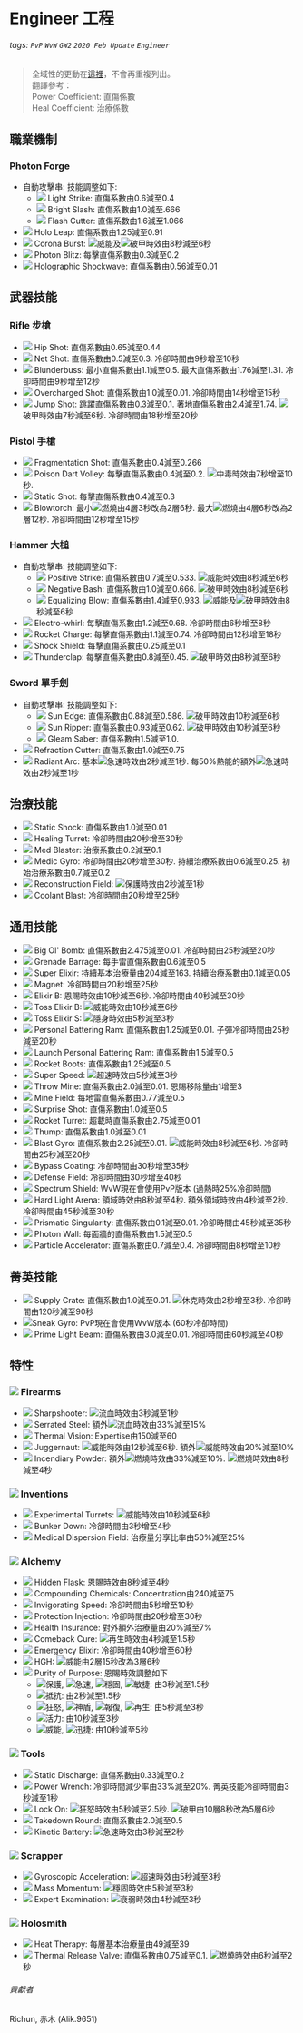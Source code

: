 # Engineer 工程

###### tags: `PvP` `WvW` `GW2` `2020 Feb Update` `Engineer`

> 全域性的更動在[這裡](https://hackmd.io/@Richun/rJiVvr7fU)，不會再重複列出。  
> 翻譯參考：  
> Power Coefficient: 直傷係數  
> Heal Coefficient: 治療係數  

## 職業機制
### Photon Forge
* 自動攻擊串: 技能調整如下: 
  * ![][Light Strike] Light Strike: 直傷系數由0.6減至0.4
  * ![][Bright Slash] Bright Slash: 直傷系數由1.0減至.666
  * ![][Flash Cutter] Flash Cutter: 直傷系數由1.6減至1.066
* ![][Holo Leap] Holo Leap: 直傷系數由1.25減至0.91
* ![][Corona Burst] Corona Burst: ![][might]威能及![][vulnerability]破甲時效由8秒減至6秒
* ![][Photon Blitz] Photon Blitz: 每擊直傷系數由0.3減至0.2
* ![][Holographic Shockwave] Holographic Shockwave: 直傷系數由0.56減至0.01

## 武器技能
### Rifle 步槍
* ![][Hip Shot] Hip Shot: 直傷系數由0.65減至0.44
* ![][Net Shot] Net Shot: 直傷系數由0.5減至0.3. 冷卻時間由9秒增至10秒
* ![][Blunderbuss] Blunderbuss: 最小直傷系數由1.1減至0.5. 最大直傷系數由1.76減至1.31. 冷卻時間由9秒增至12秒
* ![][Overcharged Shot] Overcharged Shot: 直傷系數由1.0減至0.01. 冷卻時間由14秒增至15秒
* ![][Jump Shot] Jump Shot: 跳躍直傷系數由0.3減至0.1. 著地直傷系數由2.4減至1.74. ![][vulnerability]破甲時效由7秒減至6秒. 冷卻時間由18秒增至20秒

### Pistol 手槍
* ![][Fragmentation Shot] Fragmentation Shot: 直傷系數由0.4減至0.266
* ![][Poison Dart Volley] Poison Dart Volley: 每擊直傷系數由0.4減至0.2. ![][poisoned]中毒時效由7秒增至10秒.
* ![][Static Shot] Static Shot: 每擊直傷系數由0.4減至0.3
* ![][Blowtorch] Blowtorch: 最小![][burning]燃燒由4層3秒改為2層6秒. 最大![][burning]燃燒由4層6秒改為2層12秒. 冷卻時間由12秒增至15秒

### Hammer 大槌
* 自動攻擊串: 技能調整如下: 
  * ![][Positive Strike] Positive Strike: 直傷系數由0.7減至0.533. ![][might]威能時效由8秒減至6秒
  * ![][Negative Bash] Negative Bash: 直傷系數由1.0減至0.666. ![][vulnerability]破甲時效由8秒減至6秒
  * ![][Equalizing Blow] Equalizing Blow: 直傷系數由1.4減至0.933. ![][might]威能及![][vulnerability]破甲時效由8秒減至6秒
* ![][Electro-whirl] Electro-whirl: 每擊直傷系數由1.2減至0.68. 冷卻時間由6秒增至8秒
* ![][Rocket Charge] Rocket Charge: 每擊直傷系數由1.1減至0.74. 冷卻時間由12秒增至18秒
* ![][Shock Shield] Shock Shield: 每擊直傷系數由0.25減至0.1
* ![][Thunderclap] Thunderclap: 每擊直傷系數由0.8減至0.45. ![][vulnerability]破甲時效由8秒減至6秒

### Sword 單手劍
* 自動攻擊串: 技能調整如下: 
  * ![][Sun Edge] Sun Edge: 直傷系數由0.88減至0.586. ![][vulnerability]破甲時效由10秒減至6秒
  * ![][Sun Ripper] Sun Ripper: 直傷系數由0.93減至0.62. ![][vulnerability]破甲時效由10秒減至6秒
  * ![][Gleam Saber] Gleam Saber: 直傷系數由1.5減至1.0.
* ![][Refraction Cutter] Refraction Cutter: 直傷系數由1.0減至0.75
* ![][Radiant Arc] Radiant Arc: 基本![][quickness]急速時效由2秒減至1秒. 每50%熱能的額外![][quickness]急速時效由2秒減至1秒

## 治療技能
* ![][Static Shock] Static Shock: 直傷系數由1.0減至0.01
* ![][Healing Turret] Healing Turret: 冷卻時間由20秒增至30秒
* ![][Med Blaster] Med Blaster: 治療系數由0.2減至0.1
* ![][Medic Gyro] Medic Gyro: 冷卻時間由20秒增至30秒. 持續治療系數由0.6減至0.25. 初始治療系數由0.7減至0.2
* ![][Reconstruction Field] Reconstruction Field: ![][protection]保護時效由2秒減至1秒
* ![][Coolant Blast] Coolant Blast: 冷卻時間由20秒增至25秒

## 通用技能
* ![][Big Ol' Bomb] Big Ol' Bomb: 直傷系數由2.475減至0.01. 冷卻時間由25秒減至20秒
* ![][Grenade Barrage] Grenade Barrage: 每手雷直傷系數由0.6減至0.5
* ![][Super Elixir] Super Elixir: 持續基本治療量由204減至163. 持續治療系數由0.1減至0.05
* ![][Magnet] Magnet: 冷卻時間由20秒增至25秒
* ![][Elixir B] Elixir B: 恩賜時效由10秒減至6秒. 冷卻時間由40秒減至30秒
* ![][Toss Elixir B] Toss Elixir B: ![][might]威能時效由10秒減至6秒
* ![][Toss Elixir S] Toss Elixir S: ![][stealth]隱身時效由5秒減至3秒
* ![][Personal Battering Ram] Personal Battering Ram: 直傷系數由1.25減至0.01. 子彈冷卻時間由25秒減至20秒
* ![][Launch Personal Battering Ram] Launch Personal Battering Ram: 直傷系數由1.5減至0.5
* ![][Rocket Boots] Rocket Boots: 直傷系數由1.25減至0.5
* ![][Super Speed] Super Speed: ![][superspeed]超速時效由5秒減至3秒
* ![][Throw Mine] Throw Mine: 直傷系數由2.0減至0.01. 恩賜移除量由1增至3
* ![][Mine Field] Mine Field: 每地雷直傷系數由0.77減至0.5
* ![][Surprise Shot] Surprise Shot: 直傷系數由1.0減至0.5
* ![][Rocket Turret] Rocket Turret: 超載時直傷系數由2.75減至0.01
* ![][Thump] Thump: 直傷系數由1.0減至0.01
* ![][Blast Gyro] Blast Gyro: 直傷系數由2.25減至0.01. ![][might]威能時效由8秒減至6秒. 冷卻時間由25秒減至20秒
* ![][Bypass Coating] Bypass Coating: 冷卻時間由30秒增至35秒
* ![][Defense Field] Defense Field: 冷卻時間由30秒增至40秒
* ![][Spectrum Shield] Spectrum Shield: WvW現在會使用PvP版本 (過熱時25%冷卻時間)
* ![][Hard Light Arena] Hard Light Arena: 領域時效由8秒減至4秒. 額外領域時效由4秒減至2秒. 冷卻時間由45秒減至30秒
* ![][Prismatic Singularity] Prismatic Singularity: 直傷系數由0.1減至0.01. 冷卻時間由45秒減至35秒
* ![][Photon Wall] Photon Wall: 每面牆的直傷系數由1.5減至0.5
* ![][Particle Accelerator] Particle Accelerator: 直傷系數由0.7減至0.4. 冷卻時間由8秒增至10秒

## 菁英技能
* ![][Supply Crate] Supply Crate: 直傷系數由1.0減至0.01. ![][stun]休克時效由2秒增至3秒. 冷卻時間由120秒減至90秒
* ![][Sneak Gyro]Sneak Gyro: PvP現在會使用WvW版本 (60秒冷卻時間)
* ![][Prime Light Beam] Prime Light Beam: 直傷系數由3.0減至0.01. 冷卻時間由60秒減至40秒

## 特性
### ![][Firearms] Firearms
* ![][Sharpshooter] Sharpshooter: ![][bleeding]流血時效由3秒減至1秒
* ![][Serrated Steel] Serrated Steel: 額外![][bleeding]流血時效由33%減至15%
* ![][Thermal Vision] Thermal Vision: Expertise由150減至60
* ![][Juggernaut] Juggernaut: ![][might]威能時效由12秒減至6秒. 額外![][might]威能時效由20%減至10%
* ![][Incendiary Powder] Incendiary Powder: 額外![][burning]燃燒時效由33%減至10%. ![][burning]燃燒時效由8秒減至4秒

### ![][Inventions] Inventions
* ![][Experimental Turrets] Experimental Turrets: ![][might]威能時效由10秒減至6秒
* ![][Bunker Down] Bunker Down: 冷卻時間由3秒增至4秒
* ![][Medical Dispersion Field] Medical Dispersion Field: 治療量分享比率由50%減至25%

### ![][Alchemy] Alchemy
* ![][Hidden Flask] Hidden Flask: 恩賜時效由8秒減至4秒
* ![][Compounding Chemicals] Compounding Chemicals: Concentration由240減至75
* ![][Invigorating Speed] Invigorating Speed: 冷卻時間由5秒增至10秒
* ![][Protection Injection] Protection Injection: 冷卻時間由20秒增至30秒
* ![][Health Insurance] Health Insurance: 對外額外治療量由20%減至7%
* ![][Comeback Cure] Comeback Cure: ![][regeneration]再生時效由4秒減至1.5秒
* ![][Emergency Elixir] Emergency Elixir: 冷卻時間由40秒增至60秒
* ![][HGH] HGH: ![][might]威能由2層15秒改為3層6秒
* ![][Purity of Purpose] Purity of Purpose: 恩賜時效調整如下
  * ![][protection]保護, ![][quickness]急速, ![][stability]穩固, ![][alarcity]敏捷: 由3秒減至1.5秒
  * ![][resistance]抵抗: 由2秒減至1.5秒
  * ![][fury]狂怒, ![][aegis]神盾, ![][retaliation]報復, ![][regeneration]再生: 由5秒減至3秒
  * ![][vigor]活力: 由10秒減至3秒
  * ![][might]威能, ![][swiftness]迅捷: 由10秒減至5秒

### ![][Tools] Tools
* ![][Static Discharge] Static Discharge: 直傷系數由0.33減至0.2
* ![][Power Wrench] Power Wrench: 冷卻時間減少率由33%減至20%. 菁英技能冷卻時間由3秒減至1秒
* ![][Lock On] Lock On: ![][fury]狂怒時效由5秒減至2.5秒. ![][vulnerability]破甲由10層8秒改為5層6秒
* ![][Takedown Round] Takedown Round: 直傷系數由2.0減至0.5
* ![][Kinetic Battery] Kinetic Battery: ![][quickness]急速時效由3秒減至2秒

### ![][Scrapper] Scrapper
* ![][Gyroscopic Acceleration] Gyroscopic Acceleration: ![][superspeed]超速時效由5秒減至3秒
* ![][Mass Momentum] Mass Momentum: ![][stability]穩固時效由5秒減至3秒
* ![][Expert Examination] Expert Examination: ![][weakness]衰弱時效由4秒減至3秒

### ![][Holosmith] Holosmith
* ![][Heat Therapy] Heat Therapy: 每層基本治療量由49減至39
* ![][Thermal Release Valve] Thermal Release Valve: 直傷系數由0.75減至0.1. ![][burning]燃燒時效由6秒減至2秒

###### 貢獻者
Richun, 赤木 (Alik.9651)

[底下這些別動，上面才是正文]: https://wiki.guildwars2.com

[aegis]: https://wiki.guildwars2.com/images/thumb/e/e5/Aegis.png/20px-Aegis.png
[alarcity]: https://wiki.guildwars2.com/images/thumb/4/4c/Alacrity.png/20px-Alacrity.png
[fury]: https://wiki.guildwars2.com/images/thumb/4/46/Fury.png/20px-Fury.png
[might]: https://wiki.guildwars2.com/images/thumb/7/7c/Might.png/20px-Might.png
[protection]: https://wiki.guildwars2.com/images/thumb/6/6c/Protection.png/20px-Protection.png
[quickness]: https://wiki.guildwars2.com/images/thumb/b/b4/Quickness.png/20px-Quickness.png
[regeneration]: https://wiki.guildwars2.com/images/thumb/5/53/Regeneration.png/20px-Regeneration.png
[resistance]: https://wiki.guildwars2.com/images/thumb/4/4b/Resistance.png/20px-Resistance.png
[retaliation]: https://wiki.guildwars2.com/images/thumb/5/53/Retaliation.png/20px-Retaliation.png
[stability]: https://wiki.guildwars2.com/images/thumb/a/ae/Stability.png/20px-Stability.png
[swiftness]: https://wiki.guildwars2.com/images/thumb/a/af/Swiftness.png/20px-Swiftness.png
[vigor]: https://wiki.guildwars2.com/images/thumb/f/f4/Vigor.png/20px-Vigor.png
[bleeding]: https://wiki.guildwars2.com/images/thumb/3/33/Bleeding.png/20px-Bleeding.png
[burning]: https://wiki.guildwars2.com/images/thumb/4/45/Burning.png/20px-Burning.png
[confusion]: https://wiki.guildwars2.com/images/thumb/e/e6/Confusion.png/20px-Confusion.png
[poisoned]: https://wiki.guildwars2.com/images/thumb/1/11/Poisoned.png/20px-Poisoned.png
[torment]: https://wiki.guildwars2.com/images/thumb/0/08/Torment.png/20px-Torment.png
[blinded]: https://wiki.guildwars2.com/images/thumb/3/33/Blinded.png/20px-Blinded.png
[chilled]: https://wiki.guildwars2.com/images/thumb/a/a6/Chilled.png/20px-Chilled.png
[crippled]: https://wiki.guildwars2.com/images/thumb/f/fb/Crippled.png/20px-Crippled.png
[fear]: https://wiki.guildwars2.com/images/thumb/e/e6/Fear.png/20px-Fear.png
[immobile]: https://wiki.guildwars2.com/images/thumb/3/32/Immobile.png/20px-Immobile.png
[slow]: https://wiki.guildwars2.com/images/thumb/f/f5/Slow.png/20px-Slow.png
[taunt]: https://wiki.guildwars2.com/images/thumb/c/cc/Taunt.png/20px-Taunt.png
[weakness]: https://wiki.guildwars2.com/images/thumb/f/f9/Weakness.png/20px-Weakness.png
[vulnerability]: https://wiki.guildwars2.com/images/thumb/a/af/Vulnerability.png/20px-Vulnerability.png
[stealth]: https://wiki.guildwars2.com/images/thumb/1/19/Stealth.png/20px-Stealth.png
[revealed]: https://wiki.guildwars2.com/images/thumb/d/db/Revealed.png/20px-Revealed.png
[daze]: https://wiki.guildwars2.com/images/thumb/7/79/Daze.png/20px-Daze.png
[stun]: https://wiki.guildwars2.com/images/thumb/9/97/Stun.png/20px-Stun.png
[knockdown]: https://wiki.guildwars2.com/images/thumb/3/36/Knockdown.png/20px-Knockdown.png
[pull]: https://wiki.guildwars2.com/images/thumb/a/a4/Radius.png/20px-Radius.png
[knockback]: https://wiki.guildwars2.com/images/thumb/c/ca/Knockback.png/20px-Knockback.png
[launch]: https://wiki.guildwars2.com/images/thumb/6/68/Launch.png/20px-Launch.png
[float]: https://wiki.guildwars2.com/images/thumb/c/c8/Float.png/20px-Float.png
[sink]: https://wiki.guildwars2.com/images/thumb/6/66/Sink.png/20px-Sink.png
[superspeed]: https://wiki.guildwars2.com/images/thumb/1/1a/Super_Speed.png/20px-Super_Speed.png
[breakstun]: https://wiki.guildwars2.com/images/thumb/7/7a/Breaks_stun.png/20px-Breaks_stun.png
[barrier]: https://wiki.guildwars2.com/images/thumb/c/cc/Barrier.png/20px-Barrier.png
[chaos aura]: https://wiki.guildwars2.com/images/thumb/1/1b/Chaos_Armor.png/20px-Chaos_Armor.png
[dark aura]: https://wiki.guildwars2.com/images/thumb/e/ef/Dark_Aura.png/20px-Dark_Aura.png
[fire aura]: https://wiki.guildwars2.com/images/thumb/1/18/Fire_Shield.png/20px-Fire_Shield.png
[frost aura]: https://wiki.guildwars2.com/images/thumb/6/68/Frost_Aura.png/20px-Frost_Aura.png
[light aura]: https://wiki.guildwars2.com/images/thumb/5/5a/Light_Aura.png/20px-Light_Aura.png
[magnetic aura]: https://wiki.guildwars2.com/images/thumb/5/5a/Magnetic_Aura.png/20px-Magnetic_Aura.png
[shocking aura]: https://wiki.guildwars2.com/images/thumb/3/31/Shocking_Aura.png/20px-Shocking_Aura.png

[Light Strike]: https://wiki.guildwars2.com/images/thumb/f/f7/Light_Strike.png/32px-Light_Strike.png
[Bright Slash]: https://wiki.guildwars2.com/images/thumb/f/fa/Bright_Slash.png/32px-Bright_Slash.png
[Flash Cutter]: https://wiki.guildwars2.com/images/thumb/1/1c/Flash_Cutter.png/32px-Flash_Cutter.png
[Sun Edge]: https://wiki.guildwars2.com/images/thumb/a/aa/Sun_Edge.png/32px-Sun_Edge.png
[Sun Ripper]: https://wiki.guildwars2.com/images/thumb/8/80/Sun_Ripper.png/32px-Sun_Ripper.png
[Gleam Saber]: https://wiki.guildwars2.com/images/thumb/0/0c/Gleam_Saber.png/32px-Gleam_Saber.png

[Holo Leap]: https://wiki.guildwars2.com/images/thumb/3/3b/Holo_Leap.png/32px-Holo_Leap.png
[Corona Burst]: https://wiki.guildwars2.com/images/thumb/b/b3/Corona_Burst.png/32px-Corona_Burst.png
[Photon Blitz]: https://wiki.guildwars2.com/images/thumb/8/85/Photon_Blitz.png/32px-Photon_Blitz.png
[Holographic Shockwave]: https://wiki.guildwars2.com/images/thumb/b/b3/Holographic_Shockwave.png/32px-Holographic_Shockwave.png
[Hip Shot]: https://wiki.guildwars2.com/images/thumb/7/79/Hip_Shot.png/32px-Hip_Shot.png
[Net Shot]: https://wiki.guildwars2.com/images/thumb/3/3d/Net_Shot.png/32px-Net_Shot.png
[Blunderbuss]: https://wiki.guildwars2.com/images/thumb/b/b3/Blunderbuss.png/32px-Blunderbuss.png
[Overcharged Shot]: https://wiki.guildwars2.com/images/thumb/f/f4/Overcharged_Shot.png/32px-Overcharged_Shot.png
[Jump Shot]: https://wiki.guildwars2.com/images/thumb/b/b5/Jump_Shot.png/32px-Jump_Shot.png
[Fragmentation Shot]: https://wiki.guildwars2.com/images/thumb/f/f2/Fragmentation_Shot.png/32px-Fragmentation_Shot.png
[Poison Dart Volley]: https://wiki.guildwars2.com/images/thumb/e/ed/Poison_Dart_Volley.png/32px-Poison_Dart_Volley.png
[Static Shot]: https://wiki.guildwars2.com/images/thumb/a/a3/Static_Shot.png/32px-Static_Shot.png
[Blowtorch]: https://wiki.guildwars2.com/images/thumb/e/e8/Blowtorch.png/32px-Blowtorch.png
[Positive Strike]: https://wiki.guildwars2.com/images/thumb/6/66/Positive_Strike.png/32px-Positive_Strike.png
[Negative Bash]: https://wiki.guildwars2.com/images/thumb/b/b6/Negative_Bash.png/32px-Negative_Bash.png
[Equalizing Blow]: https://wiki.guildwars2.com/images/thumb/8/8f/Equalizing_Blow.png/32px-Equalizing_Blow.png
[Electro-whirl]: https://wiki.guildwars2.com/images/thumb/d/d7/Electro-whirl.png/32px-Electro-whirl.png
[Rocket Charge]: https://wiki.guildwars2.com/images/thumb/0/09/Rocket_Charge.png/32px-Rocket_Charge.png
[Shock Shield]: https://wiki.guildwars2.com/images/thumb/7/77/Shock_Shield.png/32px-Shock_Shield.png
[Thunderclap]: https://wiki.guildwars2.com/images/thumb/8/8a/Thunderclap.png/32px-Thunderclap.png
[Refraction Cutter]: https://wiki.guildwars2.com/images/thumb/1/10/Refraction_Cutter.png/32px-Refraction_Cutter.png
[Radiant Arc]: https://wiki.guildwars2.com/images/thumb/a/ab/Radiant_Arc.png/32px-Radiant_Arc.png
[Static Shock]: https://wiki.guildwars2.com/images/thumb/7/70/Static_Shock.png/32px-Static_Shock.png
[Healing Turret]: https://wiki.guildwars2.com/images/thumb/4/42/Healing_Turret.png/32px-Healing_Turret.png
[Med Blaster]: https://wiki.guildwars2.com/images/thumb/6/65/Med_Blaster.png/32px-Med_Blaster.png
[Medic Gyro]: https://wiki.guildwars2.com/images/thumb/3/30/Medic_Gyro.png/32px-Medic_Gyro.png
[Reconstruction Field]: https://wiki.guildwars2.com/images/thumb/5/5d/Reconstruction_Field.png/32px-Reconstruction_Field.png
[Coolant Blast]: https://wiki.guildwars2.com/images/thumb/b/b1/Coolant_Blast.png/32px-Coolant_Blast.png
[Big Ol' Bomb]: https://wiki.guildwars2.com/images/thumb/7/7f/Big_Ol%27_Bomb.png/32px-Big_Ol%27_Bomb.png
[Grenade Barrage]: https://wiki.guildwars2.com/images/thumb/e/ed/Grenade_Barrage.png/32px-Grenade_Barrage.png
[Super Elixir]: https://wiki.guildwars2.com/images/thumb/d/d0/Super_Elixir.png/32px-Super_Elixir.png
[Magnet]: https://wiki.guildwars2.com/images/thumb/8/8c/Magnet.png/32px-Magnet.png
[Elixir B]: https://wiki.guildwars2.com/images/thumb/f/f2/Elixir_B.png/32px-Elixir_B.png
[Toss Elixir B]: https://wiki.guildwars2.com/images/thumb/5/5e/Toss_Elixir_B.png/32px-Toss_Elixir_B.png
[Toss Elixir S]: https://wiki.guildwars2.com/images/thumb/d/d0/Toss_Elixir_S.png/32px-Toss_Elixir_S.png
[Personal Battering Ram]: https://wiki.guildwars2.com/images/thumb/a/a0/Personal_Battering_Ram.png/32px-Personal_Battering_Ram.png
[Launch Personal Battering Ram]: https://wiki.guildwars2.com/images/thumb/f/f6/Launch_Personal_Battering_Ram.png/32px-Launch_Personal_Battering_Ram.png
[Rocket Boots]: https://wiki.guildwars2.com/images/thumb/2/2b/Rocket_Boots.png/32px-Rocket_Boots.png
[Super Speed]: https://wiki.guildwars2.com/images/thumb/1/1a/Super_Speed.png/32px-Super_Speed.png
[Throw Mine]: https://wiki.guildwars2.com/images/thumb/0/0f/Throw_Mine.png/32px-Throw_Mine.png
[Mine Field]: https://wiki.guildwars2.com/images/thumb/2/22/Mine_Field.png/32px-Mine_Field.png
[Surprise Shot]: https://wiki.guildwars2.com/images/thumb/3/33/Surprise_Shot.png/32px-Surprise_Shot.png
[Rocket Turret]: https://wiki.guildwars2.com/images/thumb/5/56/Rocket_Turret.png/32px-Rocket_Turret.png
[Thump]: https://wiki.guildwars2.com/images/thumb/2/24/Thump.png/32px-Thump.png
[Blast Gyro]: https://wiki.guildwars2.com/images/thumb/b/b0/Blast_Gyro.png/32px-Blast_Gyro.png
[Bypass Coating]: https://wiki.guildwars2.com/images/thumb/a/a8/Bypass_Coating.png/32px-Bypass_Coating.png
[Defense Field]: https://wiki.guildwars2.com/images/thumb/c/c1/Defense_Field.png/32px-Defense_Field.png
[Spectrum Shield]: https://wiki.guildwars2.com/images/thumb/2/29/Spectrum_Shield.png/32px-Spectrum_Shield.png
[Hard Light Arena]: https://wiki.guildwars2.com/images/thumb/e/ec/Hard_Light_Arena.png/32px-Hard_Light_Arena.png
[Prismatic Singularity]: https://wiki.guildwars2.com/images/thumb/8/8c/Prismatic_Singularity.png/32px-Prismatic_Singularity.png
[Photon Wall]: https://wiki.guildwars2.com/images/thumb/e/ea/Photon_Wall.png/32px-Photon_Wall.png
[Particle Accelerator]: https://wiki.guildwars2.com/images/thumb/6/68/Particle_Accelerator.png/32px-Particle_Accelerator.png
[Supply Crate]: https://wiki.guildwars2.com/images/thumb/4/48/Supply_Crate.png/32px-Supply_Crate.png
[Sneak Gyro]: https://wiki.guildwars2.com/images/thumb/c/ce/Sneak_Gyro.png/32px-Sneak_Gyro.png
[Prime Light Beam]: https://wiki.guildwars2.com/images/thumb/a/a7/Prime_Light_Beam.png/32px-Prime_Light_Beam.png
[Explosives]: https://wiki.guildwars2.com/images/thumb/1/10/Explosives.png/32px-Explosives.png
[Firearms]: https://wiki.guildwars2.com/images/thumb/5/56/Firearms.png/32px-Firearms.png
[Inventions]: https://wiki.guildwars2.com/images/thumb/a/af/Inventions.png/32px-Inventions.png
[Alchemy]: https://wiki.guildwars2.com/images/thumb/a/a6/Alchemy.png/32px-Alchemy.png
[Tools]: https://wiki.guildwars2.com/images/thumb/c/c5/Tools.png/32px-Tools.png
[Scrapper]: https://wiki.guildwars2.com/images/thumb/8/8c/Scrapper.png/32px-Scrapper.png
[Holosmith]: https://wiki.guildwars2.com/images/thumb/6/60/Holosmith.png/32px-Holosmith.png
[Sharpshooter]: https://wiki.guildwars2.com/images/thumb/2/25/Sharpshooter.png/32px-Sharpshooter.png
[Serrated Steel]: https://wiki.guildwars2.com/images/thumb/9/99/Serrated_Steel.png/32px-Serrated_Steel.png
[Thermal Vision]: https://wiki.guildwars2.com/images/thumb/8/8a/Skilled_Marksman.png/32px-Skilled_Marksman.png
[Juggernaut]: https://wiki.guildwars2.com/images/thumb/0/07/Juggernaut.png/32px-Juggernaut.png
[Incendiary Powder]: https://wiki.guildwars2.com/images/thumb/e/e2/Incendiary_Powder.png/32px-Incendiary_Powder.png
[Experimental Turrets]: https://wiki.guildwars2.com/images/thumb/1/1c/Experimental_Turrets.png/32px-Experimental_Turrets.png
[Bunker Down]: https://wiki.guildwars2.com/images/thumb/4/45/Bunker_Down.png/32px-Bunker_Down.png
[Medical Dispersion Field]: https://wiki.guildwars2.com/images/thumb/a/a6/Medical_Dispersion_Field.png/32px-Medical_Dispersion_Field.png
[Hidden Flask]: https://wiki.guildwars2.com/images/thumb/d/d6/Hidden_Flask.png/32px-Hidden_Flask.png
[Compounding Chemicals]: https://wiki.guildwars2.com/images/thumb/c/c9/Alchemical_Tinctures.png/32px-Alchemical_Tinctures.png
[Invigorating Speed]: https://wiki.guildwars2.com/images/thumb/8/88/Invigorating_Speed.png/32px-Invigorating_Speed.png
[Protection Injection]: https://wiki.guildwars2.com/images/thumb/3/33/Protection_Injection.png/32px-Protection_Injection.png
[Health Insurance]: https://wiki.guildwars2.com/images/thumb/9/9e/Health_Insurance.png/32px-Health_Insurance.png
[Comeback Cure]: https://wiki.guildwars2.com/images/thumb/9/9b/Comeback_Cure.png/32px-Comeback_Cure.png
[Emergency Elixir]: https://wiki.guildwars2.com/images/thumb/6/64/Emergency_Elixir.png/32px-Emergency_Elixir.png
[HGH]: https://wiki.guildwars2.com/images/thumb/7/73/HGH.png/32px-HGH.png
[Purity of Purpose]: https://wiki.guildwars2.com/images/thumb/f/f1/Purity_of_Purpose.png/32px-Purity_of_Purpose.png
[Static Discharge]: https://wiki.guildwars2.com/images/thumb/7/76/Static_Discharge.png/32px-Static_Discharge.png
[Power Wrench]: https://wiki.guildwars2.com/images/thumb/7/7b/Power_Wrench.png/32px-Power_Wrench.png
[Lock On]: https://wiki.guildwars2.com/images/thumb/5/59/Lock_On.png/32px-Lock_On.png
[Takedown Round]: https://wiki.guildwars2.com/images/thumb/3/37/Takedown_Round.png/32px-Takedown_Round.png
[Kinetic Battery]: https://wiki.guildwars2.com/images/thumb/e/e0/Kinetic_Battery.png/32px-Kinetic_Battery.png
[Gyroscopic Acceleration]: https://wiki.guildwars2.com/images/thumb/1/11/Gyroscopic_Acceleration.png/32px-Gyroscopic_Acceleration.png
[Mass Momentum]: https://wiki.guildwars2.com/images/thumb/a/a9/Mass_Momentum.png/32px-Mass_Momentum.png
[Expert Examination]: https://wiki.guildwars2.com/images/thumb/8/8b/Expert_Examination.png/32px-Expert_Examination.png
[Heat Therapy]: https://wiki.guildwars2.com/images/thumb/3/34/Heat_Therapy.png/32px-Heat_Therapy.png
[Thermal Release Valve]: https://wiki.guildwars2.com/images/thumb/0/0c/Thermal_Release_Valve.png/32px-Thermal_Release_Valve.png
